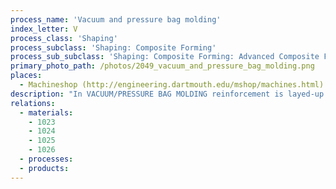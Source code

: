```yaml
---
process_name: 'Vacuum and pressure bag molding'
index_letter: V
process_class: 'Shaping'
process_subclass: 'Shaping: Composite Forming'
process_sub_subclass: 'Shaping: Composite Forming: Advanced Composite Forming'
primary_photo_path: /photos/2049_vacuum_and_pressure_bag_molding.png
places: 
  - Machineshop (http://engineering.dartmouth.edu/mshop/machines.html)
description: "In VACUUM/PRESSURE BAG MOLDING reinforcement is layed-up on the mold and resin is applied by conventional hand or spray lay-up techniques. The laminate is then sealed beneath a rubber membrane and the air pumped. Atmospheric pressure or a pumped pressure applies a uniform compression across its surface. The single-part mold, made of epoxy, GRFP or metal, is relatively cheap. The use of vacuum or pressure bags gives high quality, dense products."
relations: 
  - materials: 
    - 1023
    - 1024
    - 1025
    - 1026
  - processes: 
  - products: 
---
```

